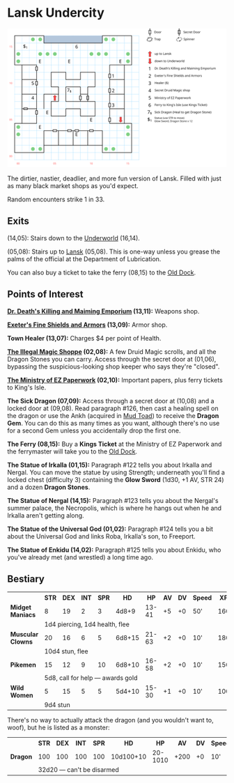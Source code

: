 # Lansk Undercity

[![map](lansk-undercity.svg)](lansk-undercity.svg)

The dirtier, nastier, deadlier, and more fun version of Lansk. Filled with just as many black market shops as you'd expect.

Random encounters strike 1 in 33.

## Exits

(14,05): Stairs down to the [Underworld](magan-underworld.md) (16,14).

(05,08): Stairs up to [Lansk](lansk.md) (05,08). This is one-way unless you grease the palms of the official at the Department of Lubrication.

You can also buy a ticket to take the ferry (08,15) to the [Old Dock](old-dock.md).

## Points of Interest

**[Dr. Death's Killing and Maiming Emporium](../things-and-stuff.md#doctor-deaths-killing-and-maiming-emporium) (13,11):** Weapons shop.

**[Exeter's Fine Shields and Armors](../things-and-stuff.md#exeters-fine-shield-and-armors) (13,09):** Armor shop.

**Town Healer (13,07):** Charges $4 per point of Health.

**[The Illegal Magic Shoppe](../things-and-stuff.md#illegal-magic-shoppe) (02,08):** A few Druid Magic scrolls, and all the Dragon Stones you can carry. Access through the secret door at (01,06), bypassing the suspicious-looking shop keeper who says they're "closed".

**[The Ministry of EZ Paperwork](../things-and-stuff.md#ministry-of-ez-paperwork) (02,10):** Important papers, plus ferry tickets to King's Isle.

**The Sick Dragon (07,09):** Access through a secret door at (10,08) and a locked door at (09,08). Read paragraph #126, then cast a healing spell on the dragon or use the Ankh (acquired in [Mud Toad](yellow-mud-toad.md)) to receive the **Dragon Gem**. You can do this as many times as you want, although there's no use for a second Gem unless you accidentally drop the first one.

**The Ferry (08,15):** Buy a **Kings Ticket** at the Ministry of EZ Paperwork and the ferrymaster will take you to the [Old Dock](old-dock.md).

**The Statue of Irkalla (01,15):** Paragraph #122 tells you about Irkalla and Nergal. You can move the statue by using Strength; underneath you'll find a locked chest (difficulty 3) containing the **Glow Sword** (1d30, +1 AV, STR 24) and a dozen **Dragon Stones**.

**The Statue of Nergal (14,15):** Paragraph #123 tells you about the Nergal's summer palace, the Necropolis, which is where he hangs out when he and Irkalla aren't getting along.

**The Statue of the Universal God (01,02):** Paragraph #124 tells you a bit about the Universal God and links Roba, Irkalla's son, to Freeport.

**The Statue of Enkidu (14,02):** Paragraph #125 tells you about Enkidu, who you've already met (and wrestled) a long time ago.

## Bestiary

<table>
  <tr>
    <th></th>
    <th>STR</th>
    <th>DEX</th>
    <th>INT</th>
    <th>SPR</th>
    <th>HD</th>
    <th>HP</th>
    <th>AV</th>
    <th>DV</th>
    <th>Speed</th>
    <th>XP</th>
  </tr>
  <tr>
    <td><b>Midget Maniacs</b></td>
    <td>8</td>
    <td>19</td>
    <td>2</td>
    <td>3</td>
    <td>4d8+9</td>
    <td>13-41</td>
    <td>+5</td>
    <td>+0</td>
    <td>50'</td>
    <td>160</td>
  </tr><tr>
    <td></td>
    <td colspan="10">1d4 piercing, 1d4 health, flee</td>
  </tr>
  <tr>
    <td><b>Muscular Clowns</b></td>
    <td>20</td>
    <td>16</td>
    <td>6</td>
    <td>5</td>
    <td>6d8+15</td>
    <td>21-63</td>
    <td>+2</td>
    <td>+0</td>
    <td>10'</td>
    <td>180</td>
  </tr><tr>
    <td></td>
    <td colspan="10">10d4 stun, flee</td>
  </tr>
  <tr>
    <td><b>Pikemen</b></td>
    <td>15</td>
    <td>12</td>
    <td>9</td>
    <td>10</td>
    <td>6d8+10</td>
    <td>16-58</td>
    <td>+2</td>
    <td>+0</td>
    <td>10'</td>
    <td>150</td>
  </tr><tr>
    <td></td>
    <td colspan="10">5d8, call for help — awards gold</td>
  </tr>
  <tr>
    <td><b>Wild Women</b></td>
    <td>5</td>
    <td>15</td>
    <td>5</td>
    <td>5</td>
    <td>5d4+10</td>
    <td>15-30</td>
    <td>+1</td>
    <td>+0</td>
    <td>10'</td>
    <td>100</td>
  </tr><tr>
    <td></td>
    <td colspan="10">9d4 stun</td>
  </tr>
</table>

There's no way to actually attack the dragon (and you wouldn't want to, woof), but he is listed as a monster:

<table>
  <tr>
    <th></th>
    <th>STR</th>
    <th>DEX</th>
    <th>INT</th>
    <th>SPR</th>
    <th>HD</th>
    <th>HP</th>
    <th>AV</th>
    <th>DV</th>
    <th>Speed</th>
    <th>XP</th>
  </tr>
  <tr>
    <td><b>Dragon</b></td>
    <td>100</td>
    <td>100</td>
    <td>100</td>
    <td>100</td>
    <td>10d100+10</td>
    <td>20-1010</td>
    <td>+200</td>
    <td>+0</td>
    <td>10'</td>
    <td>1600</td>
  </tr><tr>
    <td></td>
    <td colspan="10">32d20 — can't be disarmed</td>
  </tr>
</table>
